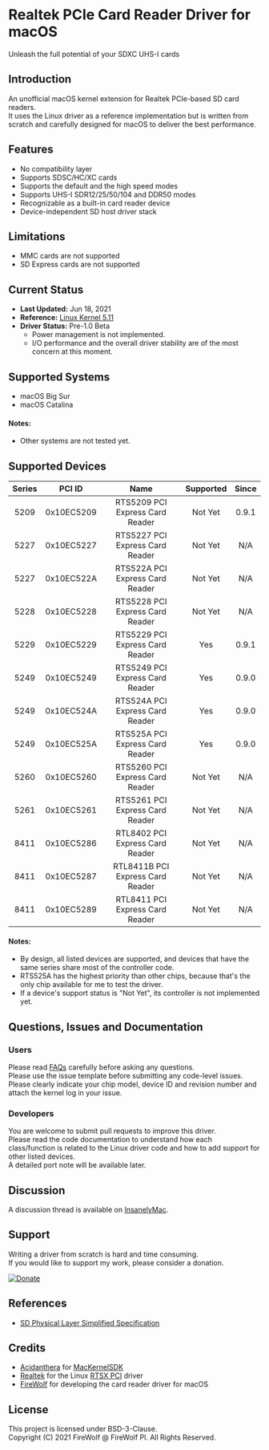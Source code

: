 #  Realtek PCIe Card Reader Driver for macOS
Unleash the full potential of your SDXC UHS-I cards

## Introduction

An unofficial macOS kernel extension for Realtek PCIe-based SD card readers.  
It uses the Linux driver as a reference implementation but is written from scratch and carefully designed for macOS to deliver the best performance.

## Features
- No compatibility layer
- Supports SDSC/HC/XC cards
- Supports the default and the high speed modes
- Supports UHS-I SDR12/25/50/104 and DDR50 modes
- Recognizable as a built-in card reader device
- Device-independent SD host driver stack

## Limitations
- MMC cards are not supported
- SD Express cards are not supported

## Current Status
- **Last Updated:** Jun 18, 2021
- **Reference:** [Linux Kernel 5.11](https://cdn.kernel.org/pub/linux/kernel/v5.x/linux-5.11.tar.xz)
- **Driver Status:** Pre-1.0 Beta
    - Power management is not implemented.
    - I/O performance and the overall driver stability are of the most concern at this moment.

## Supported Systems
- macOS Big Sur  
- macOS Catalina  

#### Notes:
- Other systems are not tested yet.

## Supported Devices
| Series |   PCI ID   |               Name               | Supported | Since |
|:------:|:----------:|:--------------------------------:|:---------:|:-----:|
|  5209  | 0x10EC5209 |  RTS5209 PCI Express Card Reader |  Not Yet  | 0.9.1 |
|  5227  | 0x10EC5227 |  RTS5227 PCI Express Card Reader |  Not Yet  |  N/A  |
|  5227  | 0x10EC522A |  RTS522A PCI Express Card Reader |  Not Yet  |  N/A  |
|  5228  | 0x10EC5228 |  RTS5228 PCI Express Card Reader |  Not Yet  |  N/A  |
|  5229  | 0x10EC5229 |  RTS5229 PCI Express Card Reader |    Yes    | 0.9.1 |
|  5249  | 0x10EC5249 |  RTS5249 PCI Express Card Reader |    Yes    | 0.9.0 |
|  5249  | 0x10EC524A |  RTS524A PCI Express Card Reader |    Yes    | 0.9.0 |
|  5249  | 0x10EC525A |  RTS525A PCI Express Card Reader |    Yes    | 0.9.0 |
|  5260  | 0x10EC5260 |  RTS5260 PCI Express Card Reader |  Not Yet  |  N/A  |
|  5261  | 0x10EC5261 |  RTS5261 PCI Express Card Reader |  Not Yet  |  N/A  |
|  8411  | 0x10EC5286 |  RTL8402 PCI Express Card Reader |  Not Yet  |  N/A  |
|  8411  | 0x10EC5287 | RTL8411B PCI Express Card Reader |  Not Yet  |  N/A  |
|  8411  | 0x10EC5289 |  RTL8411 PCI Express Card Reader |  Not Yet  |  N/A  |

#### Notes:
- By design, all listed devices are supported, and devices that have the same series share most of the controller code.
- RTS525A has the highest priority than other chips, because that's the only chip available for me to test the driver.
- If a device's support status is "Not Yet", its controller is not implemented yet.

## Questions, Issues and Documentation

### Users
Please read [FAQs](Docs/FAQ.md) carefully before asking any questions.  
Please use the issue template before submitting any code-level issues.  
Please clearly indicate your chip model, device ID and revision number and attach the kernel log in your issue.  

### Developers
You are welcome to submit pull requests to improve this driver.  
Please read the code documentation to understand how each class/function is related to the Linux driver code and how to add support for other listed devices.  
A detailed port note will be available later.

## Discussion
A discussion thread is available on [InsanelyMac](https://www.insanelymac.com/forum/topic/348130-general-discussion-realtek-pcie-card-reader-driver-for-macos/).

## Support
Writing a driver from scratch is hard and time consuming.  
If you would like to support my work, please consider a donation.  

[![Donate](https://img.shields.io/badge/Donate-PayPal-green.svg)](https://www.paypal.com/donate/?business=M6AHXMUVSZQTS&no_recurring=0&item_name=Support+Realtek+PCIe+card+deader+driver+for+macOS&currency_code=USD)


## References
- [SD Physical Layer Simplified Specification](https://www.sdcard.org/downloads/pls/)

## Credits
- [Acidanthera](https://github.com/acidanthera) for [MacKernelSDK](https://github.com/acidanthera/MacKernelSDK)
- [Realtek](https://www.realtek.com/) for the Linux [RTSX PCI](https://github.com/torvalds/linux/tree/master/drivers/misc/cardreader) driver
- [FireWolf](https://github.com/0xFireWolf) for developing the card reader driver for macOS

## License
This project is licensed under BSD-3-Clause.  
Copyright (C) 2021 FireWolf @ FireWolf Pl. All Rights Reserved.
